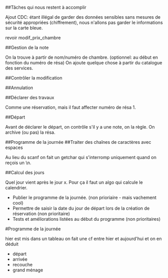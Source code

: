 ##Tâches qui nous restent à accomplir

Ajout CDC: étant illégal de garder des données sensibles sans mesures de sécurité appropriées (chiffrement), nous n'allons pas garder le informations sur la carte bleue.

revoir modif_prix_chambre

##Gestion de la note


On la trouve à partir de nom/numéro de chambre. (optionnel: au début en fonction du numéro de résa)
On ajoute quelque chose à partir du catalogue des services.

##Contrôler la modification

##Annulation

##Déclarer des travaux

Comme une réservation, mais il faut affecter numéro de résa 1.


##Départ

Avant de déclarer le départ, on contrôle s'il y a une note, on la règle.
On archive (ou pas) la résa.

##Programme de la journée
##Traiter des chaînes de caractères avec espaces

Au lieu du scanf on fait un getchar qui s'interromp uniquement quand on reçois un \n.

##Calcul des jours

Quel jour vient après le jour x. Pour ça il faut un algo qui calcule le calendrier.

* Publier le programme de la journée. (non prioriaire - mais vachement cool)
* Permettre de saisir la date du jour de départ lors de la création de réservation (non prioritaire)
* Tests et améliorations listées au début du programme (non prioritaires)

#Programme de la journée

hier est mis dans un tableau
on fait une cf entre hier et aujourd'hui et on en déduit

* départ
* arrivée
* recouche
* grand ménage
